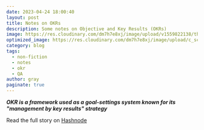 ```yaml
---
date: 2023-04-24 18:00:40
layout: post
title: Notes on OKRs
description: Some notes on Objective and Key Results (OKRs)
image: https://res.cloudinary.com/dm7h7e8xj/image/upload/v1559822138/theme9_v273a9.jpg
optimized_image: https://res.cloudinary.com/dm7h7e8xj/image/upload/c_scale,w_380/v1559822138/theme9_v273a9.jpg
category: blog
tags:
  - non-fiction
  - notes
  - okr
  - QA
author: gray
paginate: true
---
```


***OKR is a framework used as a goal-settings system known for its "management by key results" strategy***


Read the full story on [Hashnode](https://digracesion.hashnode.dev/notes-on-okrs)

